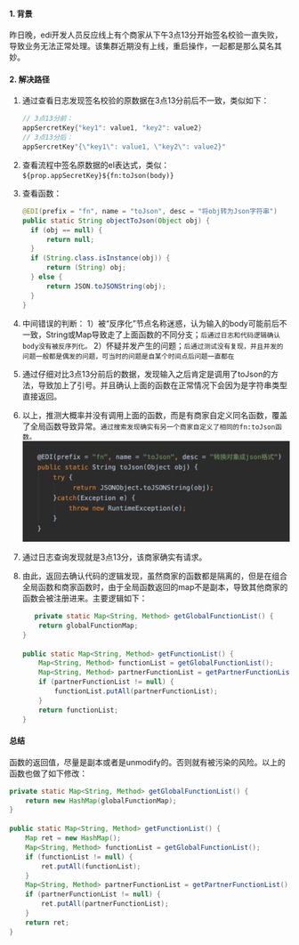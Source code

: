 <!-- date: 2020.03.06 14:48 -->
#### 1. 背景

昨日晚，edi开发人员反应线上有个商家从下午3点13分开始签名校验一直失败，导致业务无法正常处理。该集群近期没有上线，重启操作，一起都是那么莫名其妙。

#### 2. 解决路径

1. 通过查看日志发现签名校验的原数据在3点13分前后不一致，类似如下：   
   
   ```java
   // 3点13分前：
   appSercretKey{"key1": value1, "key2": value2}
   // 3点13分后：
   appSercretKey"{\"key1\": value1, \"key2\": value2}"
   ```

2. 查看流程中签名原数据的el表达式，类似：`${prop.appSecretKey}${fn:toJson(body)}`

3. 查看函数：
   
   ```java
   @EDI(prefix = "fn", name = "toJson", desc = "将obj转为Json字符串")
   public static String objectToJson(Object obj) {
     if (obj == null) {
         return null;
     }
     if (String.class.isInstance(obj)) {
         return (String) obj;
     } else {
         return JSON.toJSONString(obj);
     }
   }
   ```

4. 中间错误的判断：
   1）被“反序化”节点名称迷惑，认为输入的body可能前后不一致，String或Map导致走了上面函数的不同分支；`后通过日志和代码逻辑确认body没有被反序列化。`
   2）怀疑并发产生的问题；`后通过测试没有复现，并且并发的问题一般都是偶发的问题，可当时的问题是自某个时间点后问题一直都在`

5. 通过仔细对比3点13分前后的数据，发现输入之后肯定是调用了toJson的方法，导致加上了引号。并且确认上面的函数在正常情况下会因为是字符串类型直接返回。

6. 以上，推测大概率并没有调用上面的函数，而是有商家自定义同名函数，覆盖了全局函数导致异常。`通过搜索发现确实有另一个商家自定义了相同的fn:toJson函数。`
   <img title="" src="pic/1240-20210115034856677.png" alt="image.png" data-align="center" width="520">

7. 通过日志查询发现就是3点13分，该商家确实有请求。

8. 由此，返回去确认代码的逻辑发现，虽然商家的函数都是隔离的，但是在组合全局函数和商家函数时，由于全局函数返回的map不是副本，导致其他商家的函数会被注册进来。主要逻辑如下：
   
   ```java
      private static Map<String, Method> getGlobalFunctionList() {
       return globalFunctionMap;
   }
   
   public static Map<String, Method> getFunctionList() {
       Map<String, Method> functionList = getGlobalFunctionList();
       Map<String, Method> partnerFunctionList = getPartnerFunctionList();
       if (partnerFunctionList != null) {
           functionList.putAll(partnerFunctionList);
       }
       return functionList;
   }
   ```

#### 总结

函数的返回值，尽量是副本或者是unmodify的。否则就有被污染的风险。以上的函数也做了如下修改：

```java
private static Map<String, Method> getGlobalFunctionList() {
    return new HashMap(globalFunctionMap);
} 

public static Map<String, Method> getFunctionList() {
    Map ret = new HashMap();
    Map<String, Method> functionList = getGlobalFunctionList();
    if (functionList != null) {
        ret.putAll(functionList);
    }
    Map<String, Method> partnerFunctionList = getPartnerFunctionList();
    if (partnerFunctionList != null) {
        ret.putAll(partnerFunctionList);
    }
    return ret;
}
```